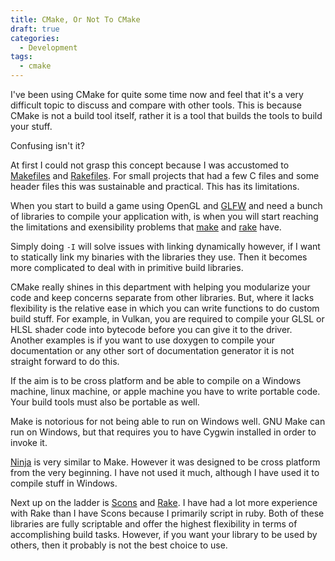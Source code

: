 ```yaml
---
title: CMake, Or Not To CMake
draft: true
categories:
  - Development
tags:
  - cmake
---
```


I've been using CMake for quite some time now and feel that it's a very
difficult topic to discuss and compare with other tools. This is because CMake
is not a build tool itself, rather it is a tool that builds the tools to build
your stuff.

Confusing isn't it?

At first I could not grasp this concept because I was accustomed to
[Makefiles][make] and [Rakefiles][rake]. For small projects that had a few C
files and some header files this was sustainable and practical. This has its
limitations.

When you start to build a game using OpenGL and [GLFW][glfw] and need a bunch of
libraries to compile your application with, is when you will start reaching the
limitations and exensibility problems that [make][make] and [rake][rake] have.

Simply doing `-I` will solve issues with linking dynamically however, if I want
to statically link my binaries with the libraries they use. Then it becomes more
complicated to deal with in primitive build libraries.

CMake really shines in this department with helping you modularize your code and
keep concerns separate from other libraries. But, where it lacks flexibility is
the relative ease in which you can write functions to do custom build stuff. For
example, in Vulkan, you are required to compile your GLSL or HLSL shader code
into bytecode before you can give it to the driver. Another examples is if you
want to use doxygen to compile your documentation or any other sort of
documentation generator it is not straight forward to do this.

If the aim is to be cross platform and be able to compile on a Windows machine,
linux machine, or apple machine you have to write portable code. Your build
tools must also be portable as well.

Make is notorious for not being able to run on Windows well. GNU Make can run on
Windows, but that requires you to have Cygwin installed in order to invoke it.

[Ninja][ninja] is very similar to Make. However it was designed to be cross
platform from the very beginning. I have not used it much, although I have used
it to compile stuff in Windows.

Next up on the ladder is [Scons][scons] and [Rake][rake]. I have had a lot more
experience with Rake than I have Scons because I primarily script in ruby. Both
of these libraries are fully scriptable and offer the highest flexibility in
terms of accomplishing build tasks. However, if you want your library to be used
by others, then it probably is not the best choice to use.


[rake]: https://en.wikipedia.org/wiki/Rake_(software)
[make]: https://en.wikipedia.org/wiki/Makefile
[glfw]: http://www.glfw.org/
[scons]: http://scons.org/doc/HTML/scons-user.html
[ninja]: https://ninja-build.org/
